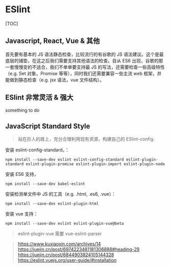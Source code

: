 # ESlint

[TOC]



## Javascript, React, Vue & 其他

首先要有基本的 JS 语法静态检查，比较流行的有谷歌的 JS 语法建议。这个是最底层的铺垫，在这之后我们需要支持其他语法的检查。自从 ES6 出现，谷歌的那一套慢慢变的不适合，我们不单单要支持最 JS 的写法，还需要检查一些高级特性（e.g. Set 对象，Promise 等等），同时我们还需要兼容一些主流 web 框架，并能做到静态检查（e.g. jsx 语法，vue 文件结构）。

## ESlint 非常灵活 & 强大

something to do

## JavaScript Standard Style

> 站在巨人的肩上，充分合理利用现有资源，构建自己的 ESlint-config.

安装 eslint-config-standard，：

    npm install --save-dev eslint eslint-config-standard eslint-plugin-standard eslint-plugin-promise eslint-plugin-import eslint-plugin-node

安装 ES6 支持，

    npm install --save-dev babel-eslint

安装检测单文件中 JS 的工具（e.g. .html, .es6, .vue）：

    npm install --save-dev eslint-plugin-html

安装 vue 支持：

    npm install --save-dev eslint eslint-plugin-vue@beta

> eslint-plugin-vue 需要 vue-eslint-parser



> https://www.kuxiaoxin.com/archives/14
> https://juejin.cn/post/6974223481181306888#heading-29
> https://juejin.cn/post/6844903824105144328
> https://eslint.vuejs.org/user-guide/#installation
